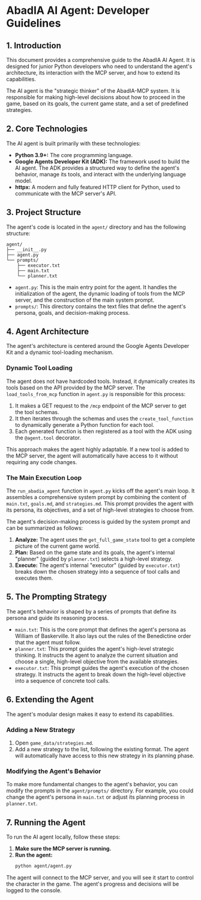 # AbadIA AI Agent: Developer Guidelines

## 1. Introduction

This document provides a comprehensive guide to the AbadIA AI Agent. It is designed for junior Python developers who need to understand the agent's architecture, its interaction with the MCP server, and how to extend its capabilities.

The AI agent is the "strategic thinker" of the AbadIA-MCP system. It is responsible for making high-level decisions about how to proceed in the game, based on its goals, the current game state, and a set of predefined strategies.

## 2. Core Technologies

The AI agent is built primarily with these technologies:

*   **Python 3.9+:** The core programming language.
*   **Google Agents Developer Kit (ADK):** The framework used to build the AI agent. The ADK provides a structured way to define the agent's behavior, manage its tools, and interact with the underlying language model.
*   **httpx:** A modern and fully featured HTTP client for Python, used to communicate with the MCP server's API.

## 3. Project Structure

The agent's code is located in the `agent/` directory and has the following structure:

```
agent/
├── __init__.py
├── agent.py
└── prompts/
    ├── executor.txt
    ├── main.txt
    └── planner.txt
```

*   `agent.py`: This is the main entry point for the agent. It handles the initialization of the agent, the dynamic loading of tools from the MCP server, and the construction of the main system prompt.
*   `prompts/`: This directory contains the text files that define the agent's persona, goals, and decision-making process.

## 4. Agent Architecture

The agent's architecture is centered around the Google Agents Developer Kit and a dynamic tool-loading mechanism.

### Dynamic Tool Loading

The agent does not have hardcoded tools. Instead, it dynamically creates its tools based on the API provided by the MCP server. The `load_tools_from_mcp` function in `agent.py` is responsible for this process:

1.  It makes a GET request to the `/mcp` endpoint of the MCP server to get the tool schemas.
2.  It then iterates through the schemas and uses the `create_tool_function` to dynamically generate a Python function for each tool.
3.  Each generated function is then registered as a tool with the ADK using the `@agent.tool` decorator.

This approach makes the agent highly adaptable. If a new tool is added to the MCP server, the agent will automatically have access to it without requiring any code changes.

### The Main Execution Loop

The `run_abadia_agent` function in `agent.py` kicks off the agent's main loop. It assembles a comprehensive system prompt by combining the content of `main.txt`, `goals.md`, and `strategies.md`. This prompt provides the agent with its persona, its objectives, and a set of high-level strategies to choose from.

The agent's decision-making process is guided by the system prompt and can be summarized as follows:

1.  **Analyze:** The agent uses the `get_full_game_state` tool to get a complete picture of the current game world.
2.  **Plan:** Based on the game state and its goals, the agent's internal "planner" (guided by `planner.txt`) selects a high-level strategy.
3.  **Execute:** The agent's internal "executor" (guided by `executor.txt`) breaks down the chosen strategy into a sequence of tool calls and executes them.

## 5. The Prompting Strategy

The agent's behavior is shaped by a series of prompts that define its persona and guide its reasoning process.

*   `main.txt`: This is the core prompt that defines the agent's persona as William of Baskerville. It also lays out the rules of the Benedictine order that the agent must follow.
*   `planner.txt`: This prompt guides the agent's high-level strategic thinking. It instructs the agent to analyze the current situation and choose a single, high-level objective from the available strategies.
*   `executor.txt`: This prompt guides the agent's execution of the chosen strategy. It instructs the agent to break down the high-level objective into a sequence of concrete tool calls.

## 6. Extending the Agent

The agent's modular design makes it easy to extend its capabilities.

### Adding a New Strategy

1.  Open `game_data/strategies.md`.
2.  Add a new strategy to the list, following the existing format. The agent will automatically have access to this new strategy in its planning phase.

### Modifying the Agent's Behavior

To make more fundamental changes to the agent's behavior, you can modify the prompts in the `agent/prompts/` directory. For example, you could change the agent's persona in `main.txt` or adjust its planning process in `planner.txt`.

## 7. Running the Agent

To run the AI agent locally, follow these steps:

1.  **Make sure the MCP server is running.**
2.  **Run the agent:**
    ```bash
    python agent/agent.py
    ```

The agent will connect to the MCP server, and you will see it start to control the character in the game. The agent's progress and decisions will be logged to the console.
